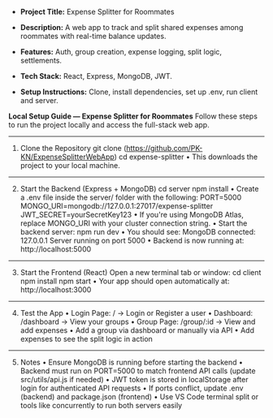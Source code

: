 - **Project Title:** Expense Splitter for Roommates
  
- **Description:** A web app to track and split shared expenses among roommates with real-time balance updates.
  
- **Features:** Auth, group creation, expense logging, split logic, settlements.
  
- **Tech Stack:** React, Express, MongoDB, JWT.
  
- **Setup Instructions:** Clone, install dependencies, set up .env, run client and server.

**Local Setup Guide — Expense Splitter for Roommates**
Follow these steps to run the project locally and access the full-stack web app.
________________________________________
1. Clone the Repository
git clone (https://github.com/PK-KN/ExpenseSplitterWebApp)
cd expense-splitter
•	This downloads the project to your local machine.
________________________________________
2. Start the Backend (Express + MongoDB)
cd server
npm install
•	Create a .env file inside the server/ folder with the following:
PORT=5000
MONGO_URI=mongodb://127.0.0.1:27017/expense-splitter
JWT_SECRET=yourSecretKey123
•	If you're using MongoDB Atlas, replace MONGO_URI with your cluster connection string.
•	Start the backend server:
npm run dev
•	You should see:
MongoDB connected: 127.0.0.1
Server running on port 5000
•	Backend is now running at: http://localhost:5000
________________________________________
3. Start the Frontend (React)
Open a new terminal tab or window:
cd client
npm install
npm start
•	Your app should open automatically at: http://localhost:3000
________________________________________
4. Test the App
•	Login Page: / → Login or Register a user
•	Dashboard: /dashboard → View your groups
•	Group Page: /group/:id → View and add expenses
•	Add a group via dashboard or manually via API
•	Add expenses to see the split logic in action
________________________________________
5. Notes
•	Ensure MongoDB is running before starting the backend
•	Backend must run on PORT=5000 to match frontend API calls (update src/utils/api.js if needed)
•	JWT token is stored in localStorage after login for authenticated API requests
•	If ports conflict, update .env (backend) and package.json (frontend)
•	Use VS Code terminal split or tools like concurrently to run both servers easily

